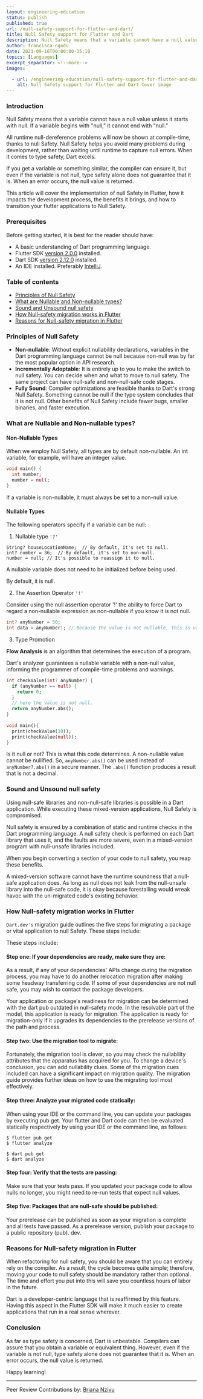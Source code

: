 ```yaml
---
layout: engineering-education
status: publish
published: true
url: /null-safety-support-for-flutter-and-dart/
title: Null Safety support for Flutter and Dart
description: Null Safety means that a variable cannot have a null value unless it starts with null. Null Safety helps you prevent a wide range of issues by catching null errors during development rather than at runtime. This article will cover all the null safety features and their benefits.
author: francisca-ngodu
date: 2021-09-16T00:00:00-15:10
topics: [Languages]
excerpt_separator: <!--more-->
images:

  - url: /engineering-education/null-safety-support-for-flutter-and-dart/hero.jpg
    alt: Null Safety support for Flutter and Dart Cover image
---
```

### Introduction
Null Safety means that a variable cannot have a null value unless it starts with null. If a variable begins with "null," it cannot end with "null." 

All runtime null-dereference problems will now be shown at compile-time, thanks to null Safety. Null Safety helps you avoid many problems during development, rather than waiting until runtime to capture null errors. When it comes to type safety, Dart excels.

If you get a variable or something similar, the compiler can ensure it, but even if the variable is not null, type safety alone does not guarantee that it is. When an error occurs, the null value is returned.

This article will cover the implementation of null Safety in Flutter, how it impacts the development process, the benefits it brings, and how to transition your flutter applications to Null Safety.

### Prerequisites
Before getting started, it is best for the reader should have:
- A basic understanding of Dart programming language.
- Flutter SDK [version 2.0.0](https://flutter.dev/?gclid=Cj0KCQjwqKuKBhCxARIsACf4XuH2pWCON0HHGu4zHIR5p39xd-xE4l0Rwm5MlkFXeNhXbBgW17vn4iQaAmqSEALw_wcB&gclsrc=aw.ds) installed.
- Dart SDK [version 2.12.0](https://dart.dev/get-dart) installed.
- An IDE installed. Preferably [IntelliJ](https://www.jetbrains.com/idea/).

### Table of contents
- [Principles of Null Safety](#principles-of-null-safety)
- [What are Nullable and Non-nullable types?](#what-are-nullable-and-non-nullable-types)
- [Sound and Unsound null safety](#sound-and-unsound-null-safety)
- [How Null-safety migration works in Flutter](#how-null-safety-migration-works-in-flutter)
- [Reasons for Null-safety migration in Flutter](#reasons-for-null-safety-migration-in-flutter)

### Principles of Null Safety
- **Non-nullable**: Without explicit nullability declarations, variables in the Dart programming language cannot be null because non-null was by far the most popular option in API research.
- **Incrementally Adoptable**: It is entirely up to you to make the switch to null safety. You can decide when and what to move to null safety. The same project can have null-safe and non-null-safe code stages.
- **Fully Sound**: Compiler optimizations are feasible thanks to Dart's strong Null Safety. Something cannot be null if the type system concludes that it is not null. Other benefits of Null Safety include fewer bugs, smaller binaries, and faster execution.

### What are Nullable and Non-nullable types?
#### Non-Nullable Types
When we employ Null Safety, all types are by default non-nullable. An int variable, for example, will have an integer value.

```Dart
void main() {
  int number;
  number = null; 
}
```

If a variable is non-nullable, it must always be set to a non-null value.
#### Nullable Types
The following operators specify if a variable can be null:

1. Nullable type `'?'` 
```
String? houseLocationName;  // By default, it's set to null.
int? number = 36;  // By default, it's set to non-null.
number = null; // It's possible to reassign it to null.
```
A nullable variable does not need to be initialized before being used. 

By default, it is null.

2. The Assertion Operator `'!'`

Consider using the null assertion operator '!' the ability to force Dart to regard a non-nullable expression as non-nullable if you know it is not null.

```dart
int? anyNumber = 50;
int data = anyNumber!; // Because the value is not nullable, this is valid
```

3. Type Promotion 

**Flow Analysis** is an algorithm that determines the execution of a program.

Dart's analyzer guarantees a nullable variable with a non-null value, informing the programmer of compile-time problems and warnings. 

```dart
int checkValue(int? anyNumber) {
  if (anyNumber == null) {
    return 0;
  }
  // here the value is not null.
  return anyNumber.abs();
}
  
void main(){
  print(checkValue(10));
  print(checkValue(null));
}
```

Is it null or not? This is what this code determines. A non-nullable value cannot be nullified. So, `anyNumber.abs()` can be used instead of `anyNumber?.abs()` in a secure manner. The `.abs()` function produces a result that is not a decimal.

### Sound and Unsound null safety
Using null-safe libraries and non-null-safe libraries is possible in a Dart application. While executing these mixed-version applications, Null Safety is compromised.

Null safety is ensured by a combination of static and runtime checks in the Dart programming language. A null safety check is performed on each Dart library that uses it, and the faults are more severe, even in a mixed-version program with null-unsafe libraries included. 

When you begin converting a section of your code to null safety, you reap these benefits.

A mixed-version software cannot have the runtime soundness that a null-safe application does. As long as null does not leak from the null-unsafe library into the null-safe code, it is okay because forestalling would wreak havoc with the un-migrated code's existing behavior.

### How Null-safety migration works in Flutter
`Dart.dev's` migration guide outlines the five steps for migrating a package or vital application to null Safety.
These steps include:

These steps include:

#### Step one: If your dependencies are ready, make sure they are:
As a result, if any of your dependencies' APIs change during the migration process, you may have to do another relocation migration after making some headway transferring code. If some of your dependencies are not null safe, you may wish to contact the package developers. 

Your application or package's readiness for migration can be determined with the dart pub outdated in null-safety mode. In the resolvable part of the model, this application is ready for migration. The application is ready for migration-only if it upgrades its dependencies to the prerelease versions of the path and process.

#### Step two: Use the migration tool to migrate:
Fortunately, the migration tool is clever, so you may check the nullability attributes that the apparatus has acquired for you. To change a device's conclusion, you can add nullability clues. Some of the migration cues included can have a significant impact on migration quality. The migration  guide provides further ideas on how to use the migrating tool most effectively.

#### Step three: Analyze your migrated code statically:
When using your IDE or the command line, you can update your packages by executing pub get. Your flutter and Dart code can then be evaluated statically respectively by using your IDE or the command line, as follows:
 ```
$ flutter pub get
$ flutter analyze

$ dart pub get
$ dart analyze
 ```
#### Step four: Verify that the tests are passing:
Make sure that your tests pass. If you updated your package code to allow nulls no longer, you might need to re-run tests that expect null values.

#### Step five: Packages that are null-safe should be published:
Your prerelease can be published as soon as your migration is complete and all tests have passed. As a prerelease version, publish your package to a public repository (pub). dev.
 
### Reasons for Null-safety migration in Flutter
When refactoring for null safety, you should be aware that you can entirely rely on the compiler. As a result, the cycle becomes quite simple; therefore, moving your code to null safety should be mandatory rather than optional. The time and effort you put into this will save you countless hours of labor in the future.

Dart is a developer-centric language that is reaffirmed by this feature. Having this aspect in the Flutter SDK will make it much easier to create applications that run in a real sense wherever.

### Conclusion
As far as type safety is concerned, Dart is unbeatable. Compilers can assure that you obtain a variable or equivalent thing. However, even if the variable is not null, type safety alone does not guarantee that it is. When an error occurs, the null value is returned.

Happy learning!

---
Peer Review Contributions by: [Briana Nzivu](/engineering-education/authors/briana-nzivu/)
